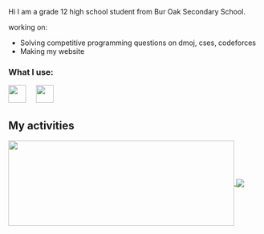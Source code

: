 Hi I am a grade 12 high school student from Bur Oak Secondary School.

working on:
- Solving competitive programming questions on dmoj, cses, codeforces
- Making my website


### What I use:

<img src="https://cdn.jsdelivr.net/gh/devicons/devicon@latest/icons/c/c-original.svg" width="35px">&nbsp;&nbsp;&nbsp;&nbsp;
<img src="https://cdn.jsdelivr.net/gh/devicons/devicon@latest/icons/java/java-original.svg" width="35px">&nbsp;&nbsp;&nbsp;&nbsp;

## My activities

<a href="https://github.com/sunmorgan/github-readme-stats">
  <img width=450 height=170 align="center" src="https://github-readme-stats.vercel.app/api?username=sunmorgan&theme=midnight-purple&show_icons=true&bg_color=0D1117&hide_border=true" />
</a>
<a href="https://github.com/sunmorgan/github-readme-stats">
  <img align="center" src="https://github-readme-stats.vercel.app/api/top-langs/?username=sunmorgan&theme=midnight-purple&layout=compact&bg_color=0D1117&hide_border=true" />
</a>

